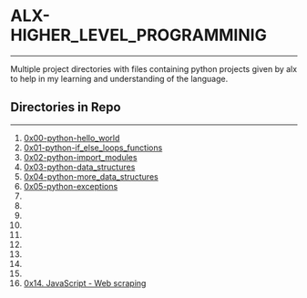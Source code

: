 # ALX-HIGHER_LEVEL_PROGRAMMINIG
---

Multiple project directories with files containing python projects given by alx to help in my learning and understanding of the language.

## Directories in Repo
---
1. [0x00-python-hello_world](https://github.com/Code-Addict01/alx-higher_level_programming/tree/master/0x00-python-hello_world)
2. [0x01-python-if_else_loops_functions](https://github.com/Code-Addict01/alx-higher_level_programming/tree/master/0x01-python-if_else_loops_functions)
3. [0x02-python-import_modules](https://github.com/Code-Addict01/alx-higher_level_programming/tree/master/0x02-python-import_modules)
4. [0x03-python-data_structures](https://github.com/Code-Addict01/alx-higher_level_programming/tree/master/0x03-python-data_structures)
5. [0x04-python-more_data_structures](https://github.com/Code-Addict01/alx-higher_level_programming/tree/master/0x04-python-more_data_structures)
6. [0x05-python-exceptions](https://github.com/Code-Addict01/alx-higher_level_programming/tree/master/0x05-python-exceptions)
7. [](https://github.com/Code-Addict01/alx-higher_level_programming/tree/master/)
7. [](https://github.com/Code-Addict01/alx-higher_level_programming/tree/master/)
7. [](https://github.com/Code-Addict01/alx-higher_level_programming/tree/master/)
7. [](https://github.com/Code-Addict01/alx-higher_level_programming/tree/master/)
7. [](https://github.com/Code-Addict01/alx-higher_level_programming/tree/master/)
7. [](https://github.com/Code-Addict01/alx-higher_level_programming/tree/master/)
7. [](https://github.com/Code-Addict01/alx-higher_level_programming/tree/master/)
7. [](https://github.com/Code-Addict01/alx-higher_level_programming/tree/master/)
7. [](https://github.com/Code-Addict01/alx-higher_level_programming/tree/master/)
7. [](https://github.com/Code-Addict01/alx-higher_level_programming/tree/master/)
[0x14. JavaScript - Web scraping](https://github.com/Code-Addict01/alx-higher_level_programming/tree/master/0x14-javascript-web_scraping)
